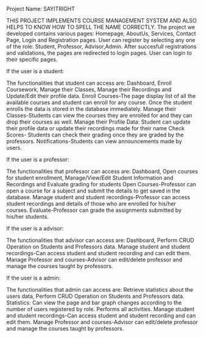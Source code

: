 Project Name: SAYITRIGHT

THIS PROJECT IMPLEMENTS COURSE MANAGEMENT SYSTEM AND ALSO HELPS TO KNOW HOW TO SPELL THE NAME CORRECTLY.
The project we developed contains various pages: Homepage, AboutUs, Services, Contact Page, Login and Registration pages.
User can register by selecting any one of the role: Student, Professor, Advisor,Admin.
After succesfull registrations and validations, the pages are redirected to login pages. User can login to their specific pages.

If the user is a student: 

The functionalities that student can access are: Dashboard, Enroll Coursework, Manage their Classes, Manage their Recordings and Update/Edit their profile data.
Enroll Courses-The page display list of all the available courses and student can enroll for any course. Once the student enrolls the data is stored in the database immediately.
Manage their Classes-Students can view the courses they are enrolled for and they can drop their courses as well.
Manage their Profile Data: Student can update their profile data or update their recordings made for their name
Check Scores- Students can check their grading once they are graded by the professors.
Notifications-Students can view announcements made by users.

If the user is a professor:

The functionalities that professor can access are: Dashboard, Open courses for student enrollment, Manage/View/Edit Student Information and Recordings and Evaluate grading for students
Open Courses-Professor can open a course for a subject and submit the details to get saved in the database.
Manage student and student recordings-Professor can access student recordings and details of those who are enrolled for his/her courses.
Evaluate-Professor can grade the assignments submitted by his/her students.


If the user is a advisor:

The functionalities that advisor can access are: Dashboard, Perform CRUD Operation on Students and Professors data.
Manage student and student recordings-Can access student and student recording and can edit them.
Manage Professor and courses-Advisor can edit/delete professor and manage the courses taught by professors.


If the user is a admin:

The functionalities that admin can access are: Retrieve statistics about the users data, Perform CRUD Operation on Students and Professors data.
Statistics: Can view the page and bar graph changes according to the number of users registered by role.
Performs all activities.
Manage student and student recordings-Can access student and student recording and can edit them.
Manage Professor and courses-Advisor can edit/delete professor and manage the courses taught by professors.






















